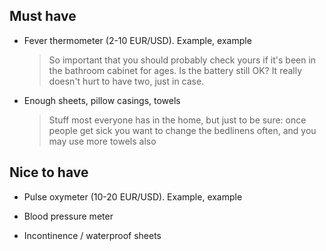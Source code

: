 ## Must have

* Fever thermometer (2-10 EUR/USD). Example, example

   > So important that you should probably check yours if it's been in the bathroom cabinet for ages. Is the battery still OK? It really doesn't hurt to have two, just in case.

* Enough sheets, pillow casings, towels
   
   > Stuff most everyone has in the home, but just to be sure: once people get sick you want to change the bedlinens often, and you may use more towels also
   


## Nice to have

* Pulse oxymeter (10-20 EUR/USD). Example, example

* Blood pressure meter

* Incontinence / waterproof sheets

